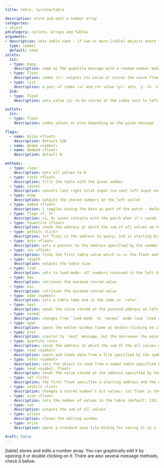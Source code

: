 ```yaml
---
title: table, cyclone/table

description: store and edit a number array
categories:
- object
pdcategory: cyclone, Arrays and Tables
arguments:
- description: sets table name - if two or more [table] objects share the same name, they also share the same values
  type: symbol
  default: none
inlets:
  1st:
  - type: bang
    description: same as the quantile message with a random number between 0 and 32768 as an argument (see quantile in [pd All_Messages])
  - type: float
    description: index (x): outputs its value or stores the value from the right inlet (if given) at that index
  - type: list
    description: a pair of index (x) and its value (y): sets `y` to `x`
  2nd:
  - type: float
    description: sets value (y) to be stored at the index sent to left inlet

outlets:
  1st:
  - type: float
    description: index values or else depending on the given message

flags:
  - name: @size <float>
    description: default 128
  - name: @name <symbol>
  - name: @embed <float>
    description: default 0

methods:
  - type: clear
    description: sets all values to 0
  - type: const <float>
    description: fills the table with the given number
  - type: cancel
    description: cancels last right inlet input (so next left input outputs a number)
  - type: dump
    description: outputs the stored numbers on the left outlet
  - type: embed <float>
    description: 1 toggles saving the data as part of the patch - default 0 (don't save)
  - type: flags <f, f>
    description: <1, 0> saves contents with the patch when it's saved, <0, 1> doesn't
  - type: fquantile <float>
    description: sends the address at which the sum of all values up to that address is >= to the the sum of all table values times the <float> (between 0 and 1)
  - type: getbits <list>
    description: 1st float is the address to query, 2nd is starting bit location (0-31 from LSB to MSB) and 3rd is how many bits to the right of starting bit should be sent (as a single decimal integer)
  - type: goto <float>
    description: sets a pointer to the address specified by the number
  - type: inv <float>
    description: finds the first table value which is >= the float and sends its address
  - type: length
    description: outputs the table size
  - type: load
    description: sets to load mode: all numbers received in the left inlet are stored beginning at address 0 until the end (additional numbers are ignored) or taken out of load mode by a normal message
  - type: max
    description: retrieves the maximum stored value
  - type: min
    description: retrieves the minimum stored value
  - type: name <symbol>
    description: sets a table name and is the same as `refer`
  - type: next
    description: sends the value stored at the pointed address on left outlet and sets the pointer to the next address (wraps to 1st address when reaching the end)
  - type: normal
    description: changes from `load mode` to `normal` mode (see `load message`)
  - type: open
    description: opens the editor window (same as double-clicking on it)
  - type: prev
    description: similar to `next` message, but the decreases the pointer address (and wraps to last address when reaching start)
  - type: quantile <int>
    description: sends the address at which the sum of the all values up to that address is >= the the sum of all table values times the <int> divided by 2^15 (32768)
  - type: read <symbol>
    description: opens and reads data from a file specified by the symbol. If no symbol is given, an open dialog is shown
  - type: refer <symbol>
    description: sets the object to read from a named table specified by the symbol
  - type: send <symbol, float>
    description: sends the value stored at the address specified by the float to all [receive] objects with the symbol name name
  - type: set <list>
    description: the first float specifies a starting address and the next numbers specify the values to be stored from that address on
  - type: setbits <list>
    description: changes a stored number's bit values: 1st float is the address, 2nd is the starting bit location (0-31 from LSB to MSB), 3rd is how many from starting bit should be modified and 4th is the value (in decimal or hexadecimal form) to which those bits should be set
  - type: size <float>
    description: sets the number of values in the table (default: 128, indexed from 0 to 127)
  - type: sum
    description: outputs the sum of all values
  - type: wclose
    description: closes the editing window
  - type: write
    description: opens a standard save file dialog for saving it in a text file format

draft: false
---
```


[table] stores and edits a number array. You can graphically edit it by opening it or double clicking on it. There are also several message methods, check it below.

